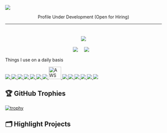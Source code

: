 ![](https://komarev.com/ghpvc/?username=SSDihan&style=for-the-badge)

<!-- ================================================================================================================================================================ -->
<!-- <div align="center">
  <img src="https://github.com/Ileriayo/ileriayo/blob/master/images/header.gif" alt="header"/>
</div>
-->
<p align="center"> Profile Under Development (Open for Hiring)</p>
<hr>
<!-- ================================================================================================================================================================ -->

<!-- ================================================================================================================================================================ -->

<h1 align="center">
  <a href="https://git.io/typing-svg">
    <img src="https://readme-typing-svg.herokuapp.com/?lines=Hello,+There!+👋;I+am+Shahriar+Sadman😎..;Nice+to+meet+you😁!&center=true&size=30">
  </a>
</h1>

<p align="center">
   <a target="_blank"href="https://www.linkedin.com/in/shahriar-sadman-dihan-3950aa222/"><img src="https://img.shields.io/badge/linkedin-%230077B5.svg?&style=for-the-badge&logo=linkedin&logoColor=white" /></a>&nbsp;&nbsp;&nbsp;&nbsp;
  <a href="mailto:shahriarsadmandihan2016@gmail.com"><img src="https://img.shields.io/badge/gmail-%23D14836.svg?&style=for-the-badge&logo=gmail&logoColor=white" /></a>&nbsp;&nbsp;&nbsp;&nbsp;
</p>

  
<!-- ================================================================================================================================================================ -->
Things I use on a daily basis

<p align="left">
  <a href="https://github.com/SSDihan">
  <img src="https://readme-components.vercel.app/api?component=logo&fill=black&logo=python&animation=pulse&svgfill=3776ab">
</a>
   <a href="https://github.com/SSDihan">
    <img src="https://readme-components.vercel.app/api?component=logo&fill=black&logo=tensorflow&svgfill=ff6f00">
  </a>
   <a href="https://github.com/SSDihan">
    <img src="https://readme-components.vercel.app/api?component=logo&fill=black&logo=pytorch&svgfill=ee4c2c">
  </a>
  <a href="https://github.com/SSDihan">
    <img src="https://readme-components.vercel.app/api?component=logo&fill=black&logo=pandas&svgfill=150458">
  </a>
  <a href="https://github.com/SSDihan">
    <img src="https://readme-components.vercel.app/api?component=logo&fill=black&logo=numpy&svgfill=013243">
  </a>
 <a href="https://github.com/SSDihan">
    <img src="https://readme-components.vercel.app/api?component=logo&fill=black&logo=jupyter&svgfill=f37626">
  </a>
  <a href="https://github.com/SSDihan">
    <img src="https://readme-components.vercel.app/api?component=logo&fill=black&logo=canva&svgfill=f25425">
  </a>
 <a href="https://aws.amazon.com/" target="_blank">
  <img src="https://cdn.jsdelivr.net/gh/simple-icons/simple-icons/icons/amazonaws.svg" alt="AWS" width="40" height="40" />
</a>
  <a href="https://github.com/SSDihan">
    <img src="https://readme-components.vercel.app/api?component=logo&fill=black&logo=react&animation=spin&svgfill=15d8fe">  
  </a>
  <a href="https://github.com/SSDihan">
    <img src="https://readme-components.vercel.app/api?component=logo&fill=black&logo=typescript&svgfill=2d79c7">
  </a>
  <a href="https://github.com/SSDihan">
    <img src="https://readme-components.vercel.app/api?component=logo&fill=black&logo=node.js&svgfill=659b60">
  </a>
  <a href="https://github.com/SSDihan">
    <img src="https://readme-components.vercel.app/api?component=logo&fill=black&logo=javascript&svgfill=f6df1c">
  </a>
  <a href="https://github.com/SSDihan">
    <img src="https://readme-components.vercel.app/api?component=logo&fill=black&logo=CSS3&svgfill=028dd1">
  </a>
  <a href="https://github.com/SSDihan">
    <img src="https://readme-components.vercel.app/api?component=logo&fill=black&logo=github">
  </a>
</p>

<!-- ================================================================================================================================================================ -->

## 🏆 GitHub Trophies

[![trophy](https://github-profile-trophy.vercel.app/?username=SSDihan&theme=nord&column=7)](https://github.com/ryo-ma/github-profile-trophy)

## 🗂️ Highlight Projects

<!--
<a href="https://github.com/SSDihan/SSDihan">
  <img align="center" src="https://github-readme-stats.vercel.app/api/pin/?username=SSDihan&repo=Laryngeal-Cancer-Detection-and-Classification-Using-Deep-Learning-on-Histopathological-Images &show_icons=true&line_height=27&title_color=6aa6f8&text_color=8a919a&icon_color=6aa6f8&bg_color=22272e" alt="project1" />
</a>

<a href="https://github.com/SSDihan/SSDihan">
  <img align="center" src="https://github-readme-stats.vercel.app/api/pin/?username=SSDihan&repo=JAVA-SORCE-CODE-SUMMARIZATION &show_icons=true&line_height=27&title_color=6aa6f8&text_color=8a919a&icon_color=6aa6f8&bg_color=22272e" alt="project2" />
</a>
-->

<!-- ================================================================================================================================================================ -->


<!--
**SSDihan/SSDihan** is a ✨ _special_ ✨ repository because its `README.md` (this file) appears on your GitHub profile.

Here are some ideas to get you started:

- 🔭 I’m currently working on ...
- 🌱 I’m currently learning ...
- 👯 I’m looking to collaborate on ...
- 🤔 I’m looking for help with ...
- 💬 Ask me about ...
- 📫 How to reach me: ...
- 😄 Pronouns: ...
- ⚡ Fun fact: ...
-->
